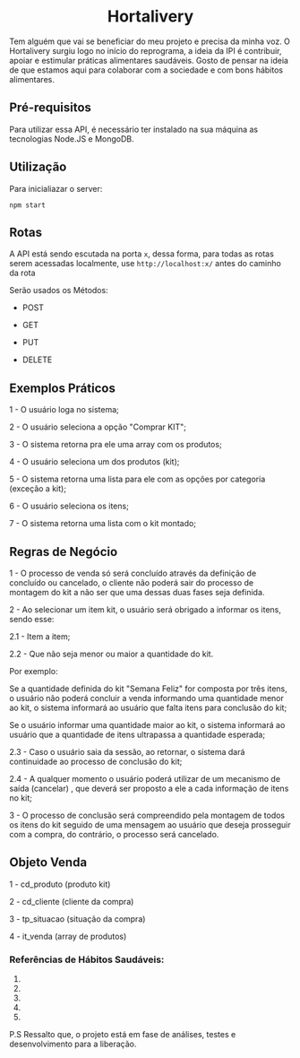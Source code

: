 
<h1><center>Hortalivery</center></h1>

Tem alguém que vai se beneficiar do meu projeto e precisa da minha voz.
O Hortalivery surgiu logo no início do reprograma, a ideia da IPI é contribuir, apoiar e estimular práticas alimentares saudáveis.
Gosto de pensar na ideia de que estamos aqui para colaborar com a sociedade e com bons hábitos alimentares.

<h2>Pré-requisitos</h2>

Para utilizar essa API, é necessário ter instalado na sua máquina as tecnologias Node.JS e MongoDB.

<h2>Utilização</h2>

Para inicialiazar o server:

```
npm start
```

<h2>Rotas</h2>

A API está sendo escutada na porta `x`, dessa forma, para todas as rotas serem acessadas localmente, use `http://localhost:x/` antes do caminho da rota


Serão usados os Métodos:

- POST 

- GET 

- PUT 

- DELETE


<h2>Exemplos Práticos</h2>

<p>1 - O usuário loga no sistema;</p>
<p>2 - O usuário seleciona a opção "Comprar KIT";</p>
<p>3 - O sistema retorna pra ele uma array com os produtos;</p>
<p>4 - O usuário seleciona um dos produtos (kit);</p>
<p>5 - O sistema retorna uma lista para ele com as opções por categoria (exceção a kit);</p> 
<p>6 - O usuário seleciona os itens;</p>
<p>7 - O sistema retorna uma lista com o kit montado;</p>


<h2>Regras de Negócio</h2>

<p>1 - O processo de venda só será concluído através da definição de concluído ou cancelado, o cliente não poderá sair do processo de montagem do kit a não ser que uma dessas duas fases seja definida.</p>

<p>2 - Ao selecionar um item kit, o usuário será obrigado a informar os itens, sendo esse:</p>
<p>2.1 - Item a item;</p>
<p>2.2 - Que não seja menor ou maior a quantidade do kit.</p> 
<p>Por exemplo:</p>
<p>Se a quantidade definida do kit "Semana Feliz" for composta por três itens, o usuário não poderá concluir a venda informando 
uma quantidade menor ao kit, o sistema informará ao usuário que falta itens para conclusão do kit;</p>
<p>Se o usuário informar uma quantidade maior ao kit, o sistema informará ao usuário que a quantidade de itens ultrapassa a quantidade esperada;</p>
<p>2.3 - Caso o usuário saia da sessão, ao retornar, o sistema dará continuidade ao processo de conclusão do kit;</p>
<p>2.4 - A qualquer momento o usuário poderá utilizar de um mecanismo de saída (cancelar) , que deverá ser proposto a ele a cada informação de itens no kit;</p>

<p>3 - O processo de conclusão será compreendido pela montagem de todos os itens do kit seguido de uma mensagem ao usuário que deseja prosseguir com a compra, do contrário, o processo será cancelado.</p>

<h2>Objeto Venda</h2>

<p>1 - cd_produto (produto kit)</p>
<p>2 - cd_cliente (cliente da compra)</p>
<p>3 - tp_situacao (situação da compra)</p>
<p>4 - it_venda (array de produtos)</p>

### Referências de Hábitos Saudáveis:

1. 
2. 
3. 
4. 
5. 

P.S Ressalto que, o projeto está em fase de análises, testes e desenvolvimento para a liberação.
